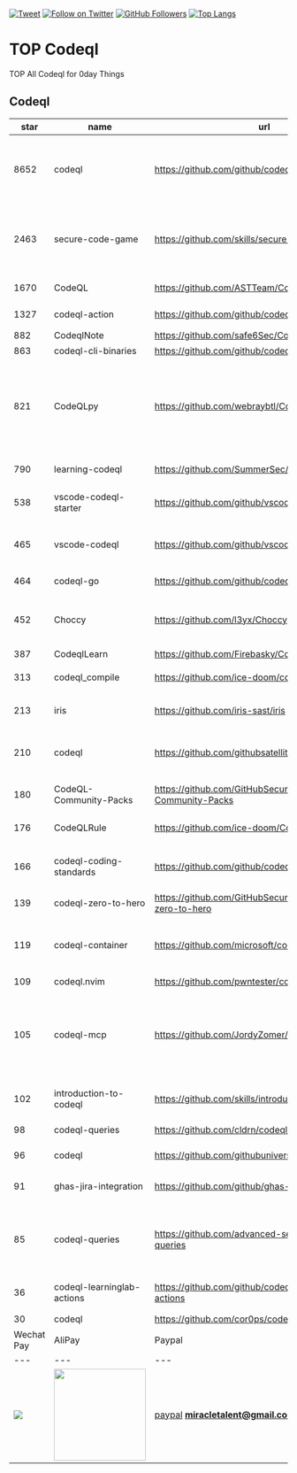 [![Tweet](https://img.shields.io/twitter/url/http/Hktalent3135773.svg?style=social)](https://twitter.com/intent/follow?screen_name=Hktalent3135773) [![Follow on Twitter](https://img.shields.io/twitter/follow/Hktalent3135773.svg?style=social&label=Follow)](https://twitter.com/intent/follow?screen_name=Hktalent3135773) [![GitHub Followers](https://img.shields.io/github/followers/hktalent.svg?style=social&label=Follow)](https://github.com/hktalent/)
[![Top Langs](https://profile-counter.glitch.me/hktalent/count.svg)](https://51pwn.com)
<!-- header -->
# TOP Codeql
TOP All Codeql for 0day  Things
## Codeql
|star|name|url|des|
|---|---|---|---|
|8652|codeql|https://github.com/github/codeql|CodeQL: the libraries and queries that power security researchers around the world, as well as code scanning in GitHub Advanced Security|
|2463|secure-code-game|https://github.com/skills/secure-code-game|A GitHub Security Lab initiative, providing an in-repo learning experience, where learners secure intentionally vulnerable code.|
|1670|CodeQL|https://github.com/ASTTeam/CodeQL|《深入理解CodeQL》Finding vulnerabilities with CodeQL.|
|1327|codeql-action|https://github.com/github/codeql-action|Actions for running CodeQL analysis|
|882|CodeqlNote|https://github.com/safe6Sec/CodeqlNote|Codeql学习笔记|
|863|codeql-cli-binaries|https://github.com/github/codeql-cli-binaries|Binaries for the CodeQL CLI|
|821|CodeQLpy|https://github.com/webraybtl/CodeQLpy|CodeQLpy是一款基于CodeQL实现的半自动化代码审计工具，目前仅支持java语言。实现从源码反编译，数据库生成，脆弱性发现的全过程，可以辅助代码审计人员快速定位源码可能存在的漏洞。|
|790|learning-codeql|https://github.com/SummerSec/learning-codeql|CodeQL Java 全网最全的中文学习资料|
|538|vscode-codeql-starter|https://github.com/github/vscode-codeql-starter|Starter workspace to use with the CodeQL extension for Visual Studio Code.|
|465|vscode-codeql|https://github.com/github/vscode-codeql|An extension for Visual Studio Code that adds rich language support for CodeQL|
|464|codeql-go|https://github.com/github/codeql-go|The CodeQL extractor and libraries for Go.|
|452|Choccy|https://github.com/l3yx/Choccy|GitHub项目监控 && CodeQL自动扫描   (GitHub project monitoring && CodeQL automatic analysis)|
|387|CodeqlLearn|https://github.com/Firebasky/CodeqlLearn|记录学习codeql的过程|
|313|codeql_compile|https://github.com/ice-doom/codeql_compile|自动反编译闭源应用，创建codeql数据库|
|213|iris|https://github.com/iris-sast/iris|A neurosymbolic framework for vulnerability detection in code|
|210|codeql|https://github.com/githubsatelliteworkshops/codeql|GitHub Satellite 2020 workshops on finding security vulnerabilities with CodeQL for Java/JavaScript.|
|180|CodeQL-Community-Packs|https://github.com/GitHubSecurityLab/CodeQL-Community-Packs|Collection of community-driven CodeQL query, library and extension packs|
|176|CodeQLRule|https://github.com/ice-doom/CodeQLRule|个人使用CodeQL编写的一些规则|
|166|codeql-coding-standards|https://github.com/github/codeql-coding-standards|This repository contains CodeQL queries and libraries which support various Coding Standards.|
|139|codeql-zero-to-hero|https://github.com/GitHubSecurityLab/codeql-zero-to-hero|CodeQL zero to hero blog post series challenges|
|119|codeql-container|https://github.com/microsoft/codeql-container|Prepackaged and precompiled github codeql container for rapid analysis, deployment and development.|
|109|codeql.nvim|https://github.com/pwntester/codeql.nvim|CodeQL plugin for Neovim|
|105|codeql-mcp|https://github.com/JordyZomer/codeql-mcp|This project runs a Model Context Protocol (MCP) server that wraps the CodeQL query server. It enables tools like [Cursor](https://cursor.sh/) or AI agents to interact with CodeQL through structured commands.|
|102|introduction-to-codeql|https://github.com/skills/introduction-to-codeql|Enable code scanning and secure your code with CodeQL.|
|98|codeql-queries|https://github.com/cldrn/codeql-queries|My CodeQL queries collection|
|96|codeql|https://github.com/githubuniverseworkshops/codeql|CodeQL workshops for GitHub Universe|
|91|ghas-jira-integration|https://github.com/github/ghas-jira-integration|Synchronize GitHub Code Scanning alerts to Jira issues|
|85|codeql-queries|https://github.com/advanced-security/codeql-queries|[Deprecated] GitHub's Field Team's CodeQL Custom Queries, Suites, and Configurations. See GitHubSecurityLab/CodeQL-Community-Packs instead|
|36|codeql-learninglab-actions|https://github.com/github/codeql-learninglab-actions|Actions and Images for use in Learning Lab courses for CodeQL|
|30|codeql|https://github.com/cor0ps/codeql|收集规则|# Donation
| Wechat Pay | AliPay | Paypal | BTC Pay |BCH Pay |
| --- | --- | --- | --- | --- |
|<img src=https://raw.githubusercontent.com/hktalent/myhktools/main/md/wc.png>|<img width=166 src=https://raw.githubusercontent.com/hktalent/myhktools/main/md/zfb.png>|[paypal](https://www.paypal.me/pwned2019) **miracletalent@gmail.com**|<img width=166 src=https://raw.githubusercontent.com/hktalent/myhktools/main/md/BTC.png>|<img width=166 src=https://raw.githubusercontent.com/hktalent/myhktools/main/md/BCH.jpg>|

